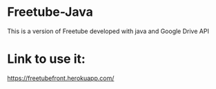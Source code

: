 # Freetube-Java
This is a version of Freetube developed with java and Google Drive API
# Link to use it:
https://freetubefront.herokuapp.com/
